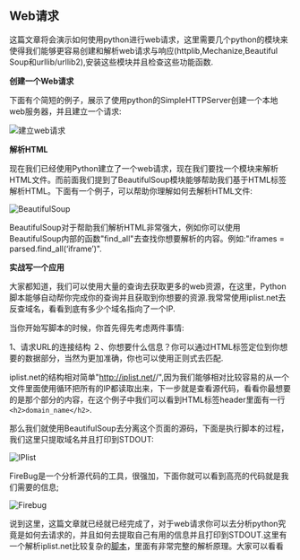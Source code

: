 ## Web请求

这篇文章将会演示如何使用python进行web请求，这里需要几个python的模块来使得我们能够更容易创建和解析web请求与响应(httplib,Mechanize,Beautiful Soup和urllib/urllib2),安装这些模块并且检查这些功能函数.

**创建一个Web请求**

下面有个简短的例子，展示了使用python的SimpleHTTPServer创建一个本地web服务器，并且建立一个请求:

![建立web请求](img/0x501.png)

**解析HTML**

现在我们已经使用Python建立了一个web请求，现在我们要找一个模块来解析HTML文件。而前面我们提到了BeautifulSoup模块能够帮助我们基于HTML标签解析HTML。下面有一个例子，可以帮助你理解如何去解析HTML文件:

![BeautifulSoup](img/0x502.png)

BeautifulSoup对于帮助我们解析HTML非常强大，例如你可以使用BeautifulSoup内部的函数"find_all"去查找你想要解析的内容。例如:"iframes = parsed.find_all(‘iframe’)".

**实战写一个应用**

大家都知道，我们可以使用大量的查询去获取更多的web资源，在这里，Python脚本能够自动帮你完成你的查询并且获取到你想要的资源.我常常使用iplist.net去反查域名，看看到底有多少个域名指向了一个IP.

当你开始写脚本的时候，你首先得先考虑两件事情:

1、请求URL的连接结构
２、你想要什么信息？你可以通过HTML标签定位到你想要的数据部分，当然为更加准确，你也可以使用正则式去匹配.

iplist.net的结构相对简单"http://iplist.net/<ip>/",因为我们能够相对比较容易的从一个文件里面使用循环把所有的IP都读取出来，下一步就是查看源代码，看看你最想要的是那个部分的内容，在这个例子中我们可以看到HTML标签header里面有一行```<h2>domain_name</h2>```.

那么我们就使用BeautifulSoup去分离这个页面的源码，下面是执行脚本的过程，我们这里只提取域名并且打印到STDOUT:

![IPlist](img/0x503.png)

FireBug是一个分析源代码的工具，很强加，下面你就可以看到高亮的代码就是我们需要的信息;

![Firebug](img/0x504.png)


说到这里，这篇文章就已经就已经完成了，对于web请求你可以去分析python究竟是如何去请求的，并且如何去提取自己有用的信息并且打印到STDOUT.这里有一个解析iplist.net比较复杂的[脚本](https://github.com/primalsecn/python_code/blob/master/iplist.py)，里面有非常完整的解析原理。大家可以看看